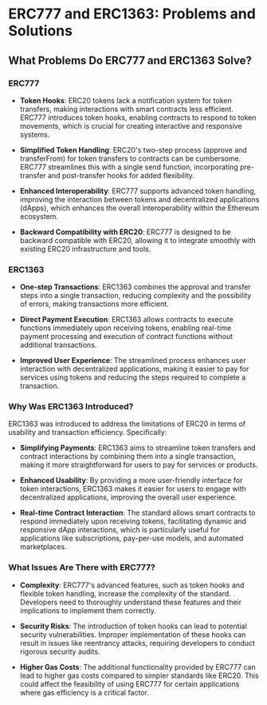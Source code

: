 # ERC777 and ERC1363: Problems and Solutions

## What Problems Do ERC777 and ERC1363 Solve?

### ERC777

* __Token Hooks__: ERC20 tokens lack a notification system for token transfers, making interactions with smart contracts less efficient. ERC777 introduces token hooks, enabling contracts to respond to token movements, which is crucial for creating interactive and responsive systems.

* __Simplified Token Handling__: ERC20's two-step process (approve and transferFrom) for token transfers to contracts can be cumbersome. ERC777 streamlines this with a single send function, incorporating pre-transfer and post-transfer hooks for added flexibility.

*  __Enhanced Interoperability__: ERC777 supports advanced token handling, improving the interaction between tokens and decentralized applications (dApps), which enhances the overall interoperability within the Ethereum ecosystem.

* __Backward Compatibility with ERC20__: ERC777 is designed to be backward compatible with ERC20, allowing it to integrate smoothly with existing ERC20 infrastructure and tools.

### ERC1363

* __One-step Transactions__: ERC1363 combines the approval and transfer steps into a single transaction, reducing complexity and the possibility of errors, making transactions more efficient.

* __Direct Payment Execution__: ERC1363 allows contracts to execute functions immediately upon receiving tokens, enabling real-time payment processing and execution of contract functions without additional transactions.

* __Improved User Experience__: The streamlined process enhances user interaction with decentralized applications, making it easier to pay for services using tokens and reducing the steps required to complete a transaction.

### Why Was ERC1363 Introduced?

ERC1363 was introduced to address the limitations of ERC20 in terms of usability and transaction efficiency. Specifically:

* __Simplifying Payments__: ERC1363 aims to streamline token transfers and contract interactions by combining them into a single transaction, making it more straightforward for users to pay for services or products.

* __Enhanced Usability__: By providing a more user-friendly interface for token interactions, ERC1363 makes it easier for users to engage with decentralized applications, improving the overall user experience.

* __Real-time Contract Interaction__: The standard allows smart contracts to respond immediately upon receiving tokens, facilitating dynamic and responsive dApp interactions, which is particularly useful for applications like subscriptions, pay-per-use models, and automated marketplaces.

### What Issues Are There with ERC777?

* __Complexity__: ERC777's advanced features, such as token hooks and flexible token handling, increase the complexity of the standard. Developers need to thoroughly understand these features and their implications to implement them correctly.

* __Security Risks__: The introduction of token hooks can lead to potential security vulnerabilities. Improper implementation of these hooks can result in issues like reentrancy attacks, requiring developers to conduct rigorous security audits.

* __Higher Gas Costs__: The additional functionality provided by ERC777 can lead to higher gas costs compared to simpler standards like ERC20. This could affect the feasibility of using ERC777 for certain applications where gas efficiency is a critical factor.
